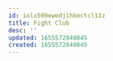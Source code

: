 ```yaml
---
id: iolx509ewedj1hkectcl12z
title: Fight Club
desc: ''
updated: 1655572840845
created: 1655572840845
---
```


